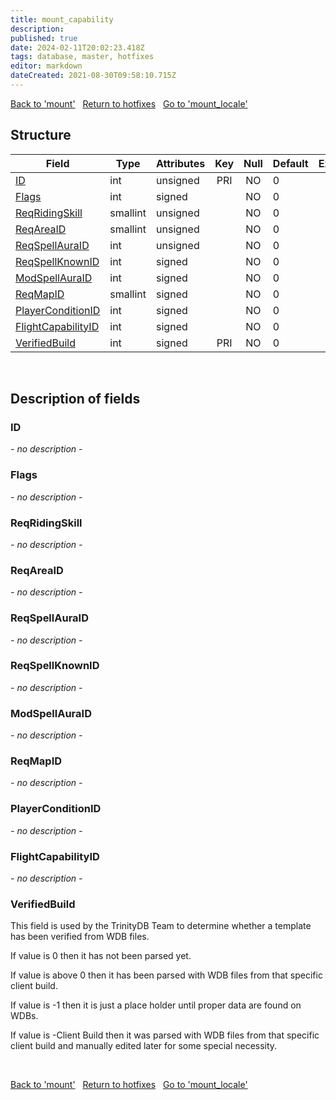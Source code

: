 ```yaml
---
title: mount_capability
description: 
published: true
date: 2024-02-11T20:02:23.418Z
tags: database, master, hotfixes
editor: markdown
dateCreated: 2021-08-30T09:58:10.715Z
---
```


<a href="https://trinitycore.info/en/database/master/hotfixes/mount" class="mt-5 v-btn v-btn--depressed v-btn--flat v-btn--outlined theme--light v-size--default darkblue--text text--lighten-3"><span class="v-btn__content"><i aria-hidden="true" class="v-icon notranslate v-icon--left mdi mdi-arrow-left theme--light"></i><span>Back to 'mount'</span></span></a>&nbsp;&nbsp;&nbsp;<a href="https://trinitycore.info/en/database/master/hotfixes/home" class="mt-5 v-btn v-btn--depressed v-btn--flat v-btn--outlined theme--light v-size--default darkblue--text text--lighten-3"><span class="v-btn__content"><i aria-hidden="true" class="v-icon notranslate v-icon--left mdi mdi-home-outline theme--light"></i><span>Return to hotfixes</span></span></a>&nbsp;&nbsp;&nbsp;<a href="https://trinitycore.info/en/database/master/hotfixes/mount_locale" class="mt-5 v-btn v-btn--depressed v-btn--flat v-btn--outlined theme--light v-size--default darkblue--text text--lighten-3"><span class="v-btn__content"><span>Go to 'mount_locale'</span><i aria-hidden="true" class="v-icon notranslate v-icon--right mdi mdi-arrow-right theme--light"></i></span></a>

## Structure

| Field | Type | Attributes | Key | Null | Default | Extra | Comment |
| --- | --- | --- | :---: | :---: | --- | --- | --- |
| [ID](#id) | int | unsigned | PRI | NO | 0 |  |  |
| [Flags](#flags) | int | signed |  | NO | 0 |  |  |
| [ReqRidingSkill](#reqridingskill) | smallint | unsigned |  | NO | 0 |  |  |
| [ReqAreaID](#reqareaid) | smallint | unsigned |  | NO | 0 |  |  |
| [ReqSpellAuraID](#reqspellauraid) | int | unsigned |  | NO | 0 |  |  |
| [ReqSpellKnownID](#reqspellknownid) | int | signed |  | NO | 0 |  |  |
| [ModSpellAuraID](#modspellauraid) | int | signed |  | NO | 0 |  |  |
| [ReqMapID](#reqmapid) | smallint | signed |  | NO | 0 |  |  |
| [PlayerConditionID](#playerconditionid) | int | signed |  | NO | 0 |  |  |
| [FlightCapabilityID](#flightcapabilityid) | int | signed |  | NO | 0 |  |  |
| [VerifiedBuild](#verifiedbuild) | int | signed | PRI | NO | 0 |  |  |
&nbsp;
## Description of fields

### ID
*- no description -*
&nbsp;

### Flags
*- no description -*
&nbsp;

### ReqRidingSkill
*- no description -*
&nbsp;

### ReqAreaID
*- no description -*
&nbsp;

### ReqSpellAuraID
*- no description -*
&nbsp;

### ReqSpellKnownID
*- no description -*
&nbsp;

### ModSpellAuraID
*- no description -*
&nbsp;

### ReqMapID
*- no description -*
&nbsp;

### PlayerConditionID
*- no description -*
&nbsp;

### FlightCapabilityID
*- no description -*
&nbsp;

### VerifiedBuild
This field is used by the TrinityDB Team to determine whether a template has been verified from WDB files.

If value is 0 then it has not been parsed yet.

If value is above 0 then it has been parsed with WDB files from that specific client build.

If value is -1 then it is just a place holder until proper data are found on WDBs.

If value is -Client Build then it was parsed with WDB files from that specific client build and manually edited later for some special necessity.

&nbsp;

<a href="https://trinitycore.info/en/database/master/hotfixes/mount" class="mt-5 v-btn v-btn--depressed v-btn--flat v-btn--outlined theme--light v-size--default darkblue--text text--lighten-3"><span class="v-btn__content"><i aria-hidden="true" class="v-icon notranslate v-icon--left mdi mdi-arrow-left theme--light"></i><span>Back to 'mount'</span></span></a>&nbsp;&nbsp;&nbsp;<a href="https://trinitycore.info/en/database/master/hotfixes/home" class="mt-5 v-btn v-btn--depressed v-btn--flat v-btn--outlined theme--light v-size--default darkblue--text text--lighten-3"><span class="v-btn__content"><i aria-hidden="true" class="v-icon notranslate v-icon--left mdi mdi-home-outline theme--light"></i><span>Return to hotfixes</span></span></a>&nbsp;&nbsp;&nbsp;<a href="https://trinitycore.info/en/database/master/hotfixes/mount_locale" class="mt-5 v-btn v-btn--depressed v-btn--flat v-btn--outlined theme--light v-size--default darkblue--text text--lighten-3"><span class="v-btn__content"><span>Go to 'mount_locale'</span><i aria-hidden="true" class="v-icon notranslate v-icon--right mdi mdi-arrow-right theme--light"></i></span></a>
